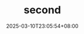 ---
date: '2025-03-10T23:05:54+08:00'
draft: false
title: 'second'
cover: 
    image: img/atomic.JPG
    caption: 'hi'
tags: ['chemistry', 'notes']
categories: ['notes']
---